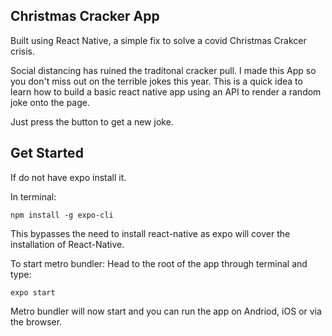 ## Christmas Cracker App

Built using React Native, a simple fix to solve a covid Christmas Crakcer crisis. 

Social distancing has ruined the traditonal cracker pull. I made this App so you don't miss out on the terrible jokes this year.
This is a quick idea to learn how to build a basic react native app using an API to render a random joke onto the page.


Just press the button to get a new joke.


## Get Started

If do not have expo install it. 

In terminal:
```
npm install -g expo-cli
```

This bypasses the need to install react-native as expo will cover the installation of React-Native.

To start metro bundler: Head to the root of the app through terminal and type:
```
expo start

```

Metro bundler will now start and you can run the app on Andriod, iOS or via the browser.

